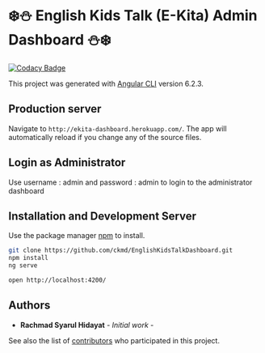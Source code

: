 # ❄️⛄️ English Kids Talk (E-Kita) Admin Dashboard ⛄️❄️
[![Codacy Badge](https://api.codacy.com/project/badge/Grade/0a97b7efea574affb1a20388e70f024b)](https://www.codacy.com/app/ckmd/EnglishKidsTalkDashboard?utm_source=github.com&amp;utm_medium=referral&amp;utm_content=ckmd/EnglishKidsTalkDashboard&amp;utm_campaign=Badge_Grade)

This project was generated with [Angular CLI](https://github.com/angular/angular-cli) version 6.2.3.

## Production server

Navigate to `http://ekita-dashboard.herokuapp.com/`. The app will automatically reload if you change any of the source files.

## Login as Administrator

Use username : admin and password : admin to login to the administrator dashboard

## Installation and Development Server

Use the package manager [npm](https://npmjs.com/) to install.

```bash
git clone https://github.com/ckmd/EnglishKidsTalkDashboard.git
npm install
ng serve

open http://localhost:4200/
```

## Authors

* **Rachmad Syarul Hidayat** - *Initial work* - 

See also the list of [contributors](https://github.com/ckmd/EnglishKidsTalkDashboard/graphs/contributors) who participated in this project.

